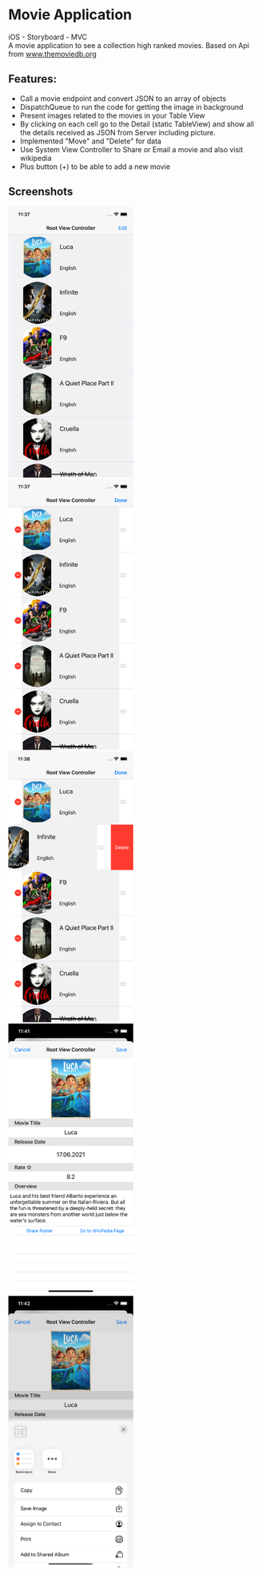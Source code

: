 # Movie Application
iOS - Storyboard - MVC
<br>
A movie application to see a collection high ranked movies. Based on Api from www.themoviedb.org



## Features:

* Call a movie endpoint and convert JSON to an array of objects
* DispatchQueue to run the code for getting the image in background
* Present images related to the movies in your Table View
* By clicking on each cell go to the Detail (static TableView) and show all the details
received as JSON from Server including picture.
* Implemented "Move" and "Delete" for data
* Use System View Controller to Share or Email a movie and also visit wikipedia
* Plus button (+) to be able to add a new movie


## Screenshots

<p float="left">

<img src = "Project IOS 2 Json Modified Verison/Screenshots/MainPage.png" width = "250">
&nbsp;&nbsp;
<img src = "Project IOS 2 Json Modified Verison/Screenshots/EditBtnPressed.png" width = "250">
&nbsp;&nbsp;
<img src = "Project IOS 2 Json Modified Verison/Screenshots/DeleteAnObject.png" width = "250">
&nbsp;&nbsp;
<img src = "Project IOS 2 Json Modified Verison/Screenshots/AnItemPressed.png" width = "250">
&nbsp;&nbsp;
<img src = "Project IOS 2 Json Modified Verison/Screenshots/ShareBtnPressedToShareThePosterOfImage.png" width = "250">


</p>
